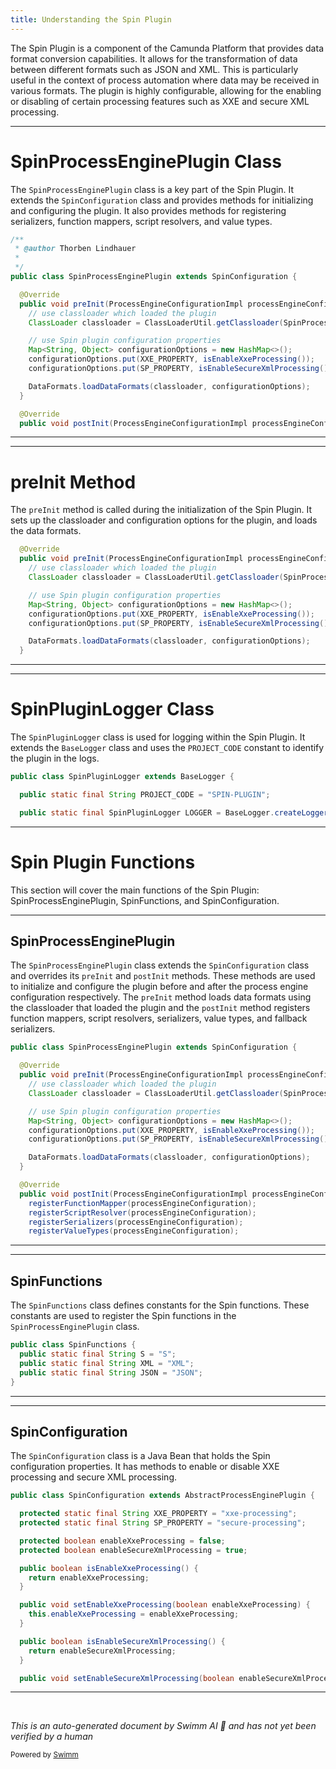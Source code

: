 ```yaml
---
title: Understanding the Spin Plugin
---
```

The Spin Plugin is a component of the Camunda Platform that provides data format conversion capabilities. It allows for the transformation of data between different formats such as JSON and XML. This is particularly useful in the context of process automation where data may be received in various formats. The plugin is highly configurable, allowing for the enabling or disabling of certain processing features such as XXE and secure XML processing.

<SwmSnippet path="/engine-plugins/spin-plugin/src/main/java/org/camunda/spin/plugin/impl/SpinProcessEnginePlugin.java" line="37">

---

# SpinProcessEnginePlugin Class

The `SpinProcessEnginePlugin` class is a key part of the Spin Plugin. It extends the `SpinConfiguration` class and provides methods for initializing and configuring the plugin. It also provides methods for registering serializers, function mappers, script resolvers, and value types.

```java
/**
 * @author Thorben Lindhauer
 *
 */
public class SpinProcessEnginePlugin extends SpinConfiguration {

  @Override
  public void preInit(ProcessEngineConfigurationImpl processEngineConfiguration) {
    // use classloader which loaded the plugin
    ClassLoader classloader = ClassLoaderUtil.getClassloader(SpinProcessEnginePlugin.class);

    // use Spin plugin configuration properties
    Map<String, Object> configurationOptions = new HashMap<>();
    configurationOptions.put(XXE_PROPERTY, isEnableXxeProcessing());
    configurationOptions.put(SP_PROPERTY, isEnableSecureXmlProcessing());

    DataFormats.loadDataFormats(classloader, configurationOptions);
  }

  @Override
  public void postInit(ProcessEngineConfigurationImpl processEngineConfiguration) {
```

---

</SwmSnippet>

<SwmSnippet path="/engine-plugins/spin-plugin/src/main/java/org/camunda/spin/plugin/impl/SpinProcessEnginePlugin.java" line="43">

---

# preInit Method

The `preInit` method is called during the initialization of the Spin Plugin. It sets up the classloader and configuration options for the plugin, and loads the data formats.

```java
  @Override
  public void preInit(ProcessEngineConfigurationImpl processEngineConfiguration) {
    // use classloader which loaded the plugin
    ClassLoader classloader = ClassLoaderUtil.getClassloader(SpinProcessEnginePlugin.class);

    // use Spin plugin configuration properties
    Map<String, Object> configurationOptions = new HashMap<>();
    configurationOptions.put(XXE_PROPERTY, isEnableXxeProcessing());
    configurationOptions.put(SP_PROPERTY, isEnableSecureXmlProcessing());

    DataFormats.loadDataFormats(classloader, configurationOptions);
  }
```

---

</SwmSnippet>

<SwmSnippet path="/engine-plugins/spin-plugin/src/main/java/org/camunda/spin/plugin/impl/SpinPluginLogger.java" line="26">

---

# SpinPluginLogger Class

The `SpinPluginLogger` class is used for logging within the Spin Plugin. It extends the `BaseLogger` class and uses the `PROJECT_CODE` constant to identify the plugin in the logs.

```java
public class SpinPluginLogger extends BaseLogger {

  public static final String PROJECT_CODE = "SPIN-PLUGIN";

  public static final SpinPluginLogger LOGGER = BaseLogger.createLogger(SpinPluginLogger.class, PROJECT_CODE, "org.camunda.spin.plugin", "01");
```

---

</SwmSnippet>

# Spin Plugin Functions

This section will cover the main functions of the Spin Plugin: SpinProcessEnginePlugin, SpinFunctions, and SpinConfiguration.

<SwmSnippet path="/engine-plugins/spin-plugin/src/main/java/org/camunda/spin/plugin/impl/SpinProcessEnginePlugin.java" line="41">

---

## SpinProcessEnginePlugin

The `SpinProcessEnginePlugin` class extends the `SpinConfiguration` class and overrides its `preInit` and `postInit` methods. These methods are used to initialize and configure the plugin before and after the process engine configuration respectively. The `preInit` method loads data formats using the classloader that loaded the plugin and the `postInit` method registers function mappers, script resolvers, serializers, value types, and fallback serializers.

```java
public class SpinProcessEnginePlugin extends SpinConfiguration {

  @Override
  public void preInit(ProcessEngineConfigurationImpl processEngineConfiguration) {
    // use classloader which loaded the plugin
    ClassLoader classloader = ClassLoaderUtil.getClassloader(SpinProcessEnginePlugin.class);

    // use Spin plugin configuration properties
    Map<String, Object> configurationOptions = new HashMap<>();
    configurationOptions.put(XXE_PROPERTY, isEnableXxeProcessing());
    configurationOptions.put(SP_PROPERTY, isEnableSecureXmlProcessing());

    DataFormats.loadDataFormats(classloader, configurationOptions);
  }

  @Override
  public void postInit(ProcessEngineConfigurationImpl processEngineConfiguration) {
    registerFunctionMapper(processEngineConfiguration);
    registerScriptResolver(processEngineConfiguration);
    registerSerializers(processEngineConfiguration);
    registerValueTypes(processEngineConfiguration);
```

---

</SwmSnippet>

<SwmSnippet path="/engine-plugins/spin-plugin/src/main/java/org/camunda/spin/plugin/impl/SpinFunctions.java" line="31">

---

## SpinFunctions

The `SpinFunctions` class defines constants for the Spin functions. These constants are used to register the Spin functions in the `SpinProcessEnginePlugin` class.

```java
public class SpinFunctions {
  public static final String S = "S";
  public static final String XML = "XML";
  public static final String JSON = "JSON";
}
```

---

</SwmSnippet>

<SwmSnippet path="/engine-plugins/spin-plugin/src/main/java/org/camunda/spin/plugin/impl/SpinConfiguration.java" line="24">

---

## SpinConfiguration

The `SpinConfiguration` class is a Java Bean that holds the Spin configuration properties. It has methods to enable or disable XXE processing and secure XML processing.

```java
public class SpinConfiguration extends AbstractProcessEnginePlugin {

  protected static final String XXE_PROPERTY = "xxe-processing";
  protected static final String SP_PROPERTY = "secure-processing";

  protected boolean enableXxeProcessing = false;
  protected boolean enableSecureXmlProcessing = true;

  public boolean isEnableXxeProcessing() {
    return enableXxeProcessing;
  }

  public void setEnableXxeProcessing(boolean enableXxeProcessing) {
    this.enableXxeProcessing = enableXxeProcessing;
  }

  public boolean isEnableSecureXmlProcessing() {
    return enableSecureXmlProcessing;
  }

  public void setEnableSecureXmlProcessing(boolean enableSecureXmlProcessing) {
```

---

</SwmSnippet>

&nbsp;

*This is an auto-generated document by Swimm AI 🌊 and has not yet been verified by a human*

<SwmMeta version="3.0.0" repo-id="Z2l0aHViJTNBJTNBQ2l0aS1jYW11bmRhJTNBJTNBZ2lsYWRuYXZvdA==" repo-name="Citi-camunda" doc-type="overview"><sup>Powered by [Swimm](/)</sup></SwmMeta>
